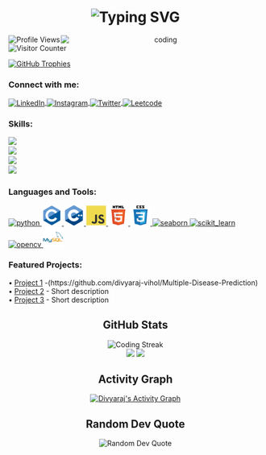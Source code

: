 <h1 align="center">
  <img src="https://readme-typing-svg.herokuapp.com?font=Fira+Code&size=30&duration=3000&pause=1000&color=00F72D&center=true&vCenter=true&width=800&lines=Hi+👋,+I'm+Divyaraj+Vihol;Computer+Engineering+Student;Open-Source+Enthusiast;Tech+Learner" alt="Typing SVG" />
</h1>

<div align="center">
  <img align="right" alt="coding" width="400" src="https://i.giphy.com/media/qgQUggAC3Pfv687qPC/giphy.webp" />
</div>

<p align="left"> 
  <img src="https://komarev.com/ghpvc/?username=divyaraj-vihol&label=Profile%20views&color=0e75b6&style=flat" alt="Profile Views" /> 
  <img src="https://visitor-badge.laobi.icu/badge?page_id=divyaraj-vihol.divyaraj-vihol" alt="Visitor Counter" /> 
</p>

<p align="left"> 
  <a href="https://github.com/ryo-ma/github-profile-trophy">
    <img src="https://github-profile-trophy.vercel.app/?username=divyaraj-vihol&theme=onedark&row=2&column=4&margin-w=15&margin-h=15" alt="GitHub Trophies" />
  </a>
</p>

<h3 align="left">Connect with me:</h3>
<p align="left">
  <a href="https://linkedin.com/in/divyaraj-vihol555" target="blank">
    <img align="center" src="https://img.shields.io/badge/LinkedIn-0077B5?style=for-the-badge&logo=linkedin&logoColor=white" alt="LinkedIn"/>
  </a>
  <a href="https://instagram.com/divyarajsinh.vihol555" target="blank">
    <img align="center" src="https://img.shields.io/badge/Instagram-E4405F?style=for-the-badge&logo=instagram&logoColor=white" alt="Instagram"/>
  </a>
  <a href="https://twitter.com/yourusername" target="blank">
    <img align="center" src="https://img.shields.io/badge/Twitter-1DA1F2?style=for-the-badge&logo=twitter&logoColor=white" alt="Twitter"/>
  </a>
  <a href="https://leetcode.com/yourusername/" target="blank">
    <img align="center" src="https://img.shields.io/badge/-LeetCode-FFA116?style=for-the-badge&logo=LeetCode&logoColor=black" alt="Leetcode"/>
  </a>
</p>

<h3 align="left">Skills:</h3>
<p align="left">
  <img src="https://skillicons.dev/icons?i=python,cpp,java,js" /><br>
  <img src="https://skillicons.dev/icons?i=html,css,bootstrap" /><br>
  <img src="https://skillicons.dev/icons?i=mysql,mongodb" /><br>
  <img src="https://skillicons.dev/icons?i=git,github,linux,vscode" />
</p>

<h3 align="left">Languages and Tools:</h3>
<div align="left">
  <a href="https://www.python.org" target="_blank" rel="noreferrer"> 
    <img src="https://cdn.jsdelivr.net/gh/devicons/devicon/icons/python/python-original.svg" width="40" height="40" alt="python" /> 
  </a>
  <a href="https://www.cprogramming.com/" target="_blank" rel="noreferrer"> 
    <img src="https://raw.githubusercontent.com/devicons/devicon/master/icons/c/c-original.svg" width="40" height="40" alt="c" /> 
  </a> 
  <a href="https://www.w3schools.com/cpp/" target="_blank" rel="noreferrer"> 
    <img src="https://raw.githubusercontent.com/devicons/devicon/master/icons/cplusplus/cplusplus-original.svg" width="40" height="40" alt="cplusplus" /> 
  </a> 
  <a href="https://developer.mozilla.org/en-US/docs/Web/JavaScript" target="_blank" rel="noreferrer"> 
    <img src="https://raw.githubusercontent.com/devicons/devicon/master/icons/javascript/javascript-original.svg" width="40" height="40" alt="javascript" /> 
  </a>
  <a href="https://www.w3.org/html/" target="_blank" rel="noreferrer"> 
    <img src="https://raw.githubusercontent.com/devicons/devicon/master/icons/html5/html5-original-wordmark.svg" width="40" height="40" alt="html5" /> 
  </a> 
  <a href="https://www.w3schools.com/css/" target="_blank" rel="noreferrer"> 
    <img src="https://raw.githubusercontent.com/devicons/devicon/master/icons/css3/css3-original-wordmark.svg" width="40" height="40" alt="css3" /> 
  </a>
  <a href="https://seaborn.pydata.org/" target="_blank" rel="noreferrer"> 
    <img src="https://seaborn.pydata.org/_images/logo-mark-lightbg.svg" width="40" height="40" alt="seaborn" /> 
  </a>
  <a href="https://scikit-learn.org/" target="_blank" rel="noreferrer"> 
    <img src="https://upload.wikimedia.org/wikipedia/commons/0/05/Scikit_learn_logo_small.svg" width="40" height="40" alt="scikit_learn" /> 
  </a>
  <a href="https://opencv.org/" target="_blank" rel="noreferrer"> 
    <img src="https://www.vectorlogo.zone/logos/opencv/opencv-icon.svg" width="40" height="40" alt="opencv" /> 
  </a>
  <a href="https://www.mysql.com/" target="_blank" rel="noreferrer"> 
    <img src="https://raw.githubusercontent.com/devicons/devicon/master/icons/mysql/mysql-original-wordmark.svg" width="40" height="40" alt="mysql" /> 
  </a>
</div>

<h3 align="left">Featured Projects:</h3>
<p align="left">
  • <a href="https://github.com/divyaraj-vihol/project1">Project 1</a> -(https://github.com/divyaraj-vihol/Multiple-Disease-Prediction)<br>
  • <a href="https://github.com/divyaraj-vihol/project2">Project 2</a> - Short description<br>
  • <a href="https://github.com/divyaraj-vihol/project3">Project 3</a> - Short description
</p>

<h2 align="center">GitHub Stats</h2>
<div align="center">
  <img src="https://github-readme-streak-stats.herokuapp.com/?user=divyaraj-vihol&theme=dark" alt="Coding Streak" />
</div>

<div align="center">
  <img width="48%" src="https://github-readme-stats.vercel.app/api?username=divyaraj-vihol&show_icons=true&theme=radical" />
  <img width="48%" src="https://github-readme-stats.vercel.app/api/top-langs/?username=divyaraj-vihol&layout=compact&theme=radical" />
</div>

<h2 align="center">Activity Graph</h2>
<div align="center">
  <a href="https://github.com/ashutosh00710/github-readme-activity-graph">
    <img alt="Divyaraj's Activity Graph" src="https://github-readme-activity-graph.vercel.app/graph?username=divyaraj-vihol&bg_color=1F222E&color=F8D866&line=F85D7F&point=FFFFFF&hide_border=true" />
  </a>
</div>

<h2 align="center">Random Dev Quote</h2>
<div align="center">
  <img src="https://quotes-github-readme.vercel.app/api?type=horizontal&theme=radical" alt="Random Dev Quote" />
</div>
